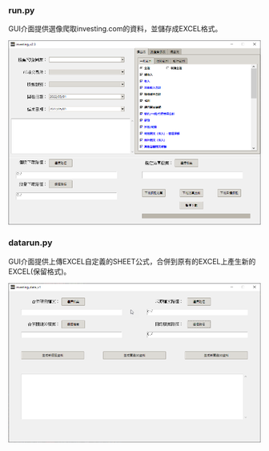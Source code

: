 ### run.py

GUI介面提供選像爬取investing.com的資料，並儲存成EXCEL格式。

![image](https://github.com/eddie813022/202204_investing_project/blob/main/IMG/run.png)

### datarun.py

GUI介面提供上傳EXCEL自定義的SHEET公式，合併到原有的EXCEL上產生新的EXCEL(保留格式)。

![image](https://github.com/eddie813022/202204_investing_project/blob/main/IMG/datarun.png)

